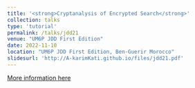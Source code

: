 ```yaml
---
title: '<strong>Cryptanalysis of Encrypted Search</strong>'
collection: talks
type: 'tutorial'
permalink: /talks/jdd21
venue: "UM6P JDD First Edition"
date: 2022-11-10
location: "UM6P JDD First Edition, Ben-Guerir Morocco"
slidesurl: 'http://A-karimKati.github.io/files/jdd21.pdf'
---
```

[More information here](https://jdd.um6p.ma)

